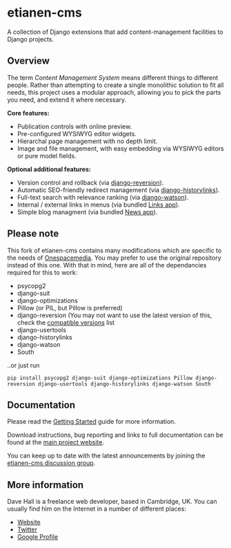 etianen-cms
===========

A collection of Django extensions that add content-management facilities to Django projects.


Overview
--------

The term *Content Management System* means different things to different people.
Rather than attempting to create a single monolithic solution to fit all needs, this project uses
a modular approach, allowing you to pick the parts you need, and extend it where necessary.

**Core features:**

*   Publication controls with online preview.
*   Pre-configured WYSIWYG editor widgets.
*   Hierarchal page management with no depth limit.
*   Image and file management, with easy embedding via WYSIWYG editors or pure model fields.

**Optional additional features:**

*   Version control and rollback (via [django-reversion](https://github.com/etianen/django-reversion)).
*   Automatic SEO-friendly redirect management (via [django-historylinks](https://github.com/etianen/django-historylinks)).
*   Full-text search with relevance ranking (via [django-watson](https://github.com/etianen/django-watson)).
*   Internal / external links in menus (via bundled [Links app](https://github.com/etianen/cms/wiki/links-app)).
*   Simple blog managment (via bundled [News app](https://github.com/etianen/cms/wiki/news-app)).


Please note
-----------

This fork of etianen-cms contains many modifications which are specific to the needs of [Onespacemedia](http://onespacemedia.com). You may prefer to use the original repository instead of this one. With that in mind, here are all of the dependancies required for this to work:

* psycopg2
* django-suit
* django-optimizations
* Pillow (or PIL, but Pillow is preferred)
* django-reversion (You may not want to use the latest version of this, check the [compatible versions](http://django-reversion.readthedocs.org/en/latest/django-versions.html) list
* django-usertools
* django-historylinks
* django-watson
* South

..or just run

    pip install psycopg2 django-suit django-optimizations Pillow django-reversion django-usertools django-historylinks django-watson South 


Documentation
-------------

Please read the [Getting Started][] guide for more information.

[Getting Started]: https://github.com/etianen/cms/wiki
    "Getting started with etianen-cms"
    
Download instructions, bug reporting and links to full documentation can be
found at the [main project website][].

[main project website]: http://github.com/etianen/cms
    "etianen-cms on GitHub"

You can keep up to date with the latest announcements by joining the
[etianen-cms discussion group][].

[etianen-cms discussion group]: http://groups.google.com/group/etianen-cms
    "etianen-cms Google Group"


More information
----------------

Dave Hall is a freelance web developer, based in Cambridge, UK. You can usually
find him on the Internet in a number of different places:

*   [Website](http://www.etianen.com/ "Dave Hall's homepage")
*   [Twitter](http://twitter.com/etianen "Dave Hall on Twitter")
*   [Google Profile](http://www.google.com/profiles/david.etianen "Dave Hall's Google profile")
